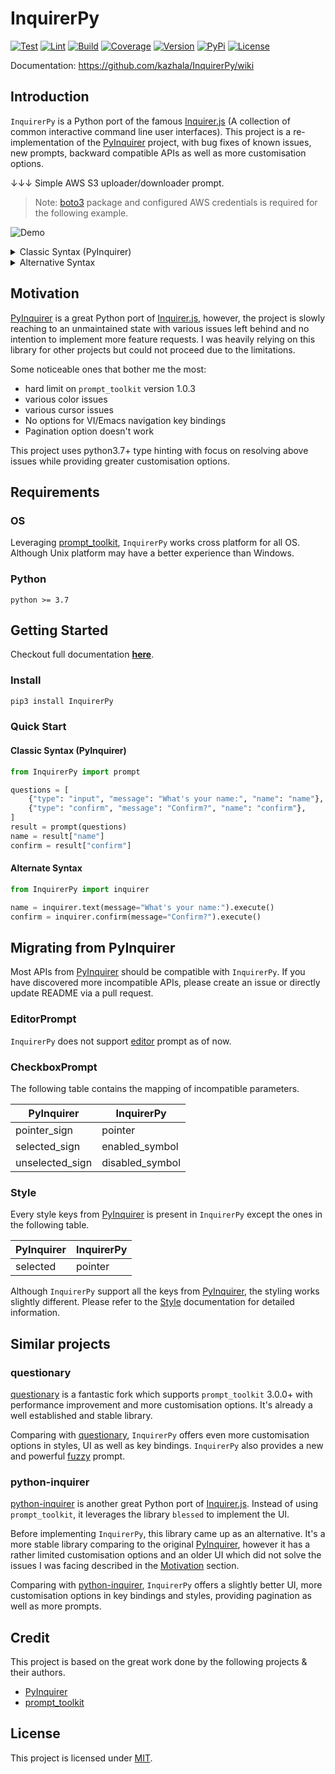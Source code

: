 # InquirerPy

[![Test](https://github.com/kazhala/InquirerPy/workflows/Test/badge.svg)](https://github.com/kazhala/InquirerPy/actions?query=workflow%3ATest)
[![Lint](https://github.com/kazhala/InquirerPy/workflows/Lint/badge.svg)](https://github.com/kazhala/InquirerPy/actions?query=workflow%3ALint)
[![Build](https://codebuild.ap-southeast-2.amazonaws.com/badges?uuid=eyJlbmNyeXB0ZWREYXRhIjoiUUYyRUIxOXBWZ0hKcUhrbXplQklMemRsTVBxbUk3bFlTdldnRGpxeEpQSXJidEtmVEVzbVNCTE1UR3VoRSt2N0NQV0VaUXlCUzNackFBNzRVUFBBS1FnPSIsIml2UGFyYW1ldGVyU3BlYyI6IloxREtFeWY4WkhxV0NFWU0iLCJtYXRlcmlhbFNldFNlcmlhbCI6MX0%3D&branch=master)](https://ap-southeast-2.console.aws.amazon.com/codesuite/codebuild/378756445655/projects/InquirerPy/history?region=ap-southeast-2&builds-meta=eyJmIjp7InRleHQiOiIifSwicyI6e30sIm4iOjIwLCJpIjowfQ)
[![Coverage](https://img.shields.io/coveralls/github/kazhala/InquirerPy?logo=coveralls)](https://coveralls.io/github/kazhala/InquirerPy?branch=master)
[![Version](https://img.shields.io/pypi/pyversions/InquirerPy)](https://pypi.org/project/InquirerPy/)
[![PyPi](https://img.shields.io/pypi/v/InquirerPy)](https://pypi.org/project/InquirerPy/)
[![License](https://img.shields.io/pypi/l/InquirerPy)](https://github.com/kazhala/InquirerPy/blob/master/LICENSE)

Documentation: https://github.com/kazhala/InquirerPy/wiki

<!-- start intro -->

## Introduction

`InquirerPy` is a Python port of the famous [Inquirer.js](https://github.com/SBoudrias/Inquirer.js/) (A collection of common interactive command line user interfaces).
This project is a re-implementation of the [PyInquirer](https://github.com/CITGuru/PyInquirer) project, with bug fixes of known issues, new prompts, backward compatible APIs
as well as more customisation options.

<!-- end intro -->

↓↓↓ Simple AWS S3 uploader/downloader prompt.

> Note: [boto3](https://github.com/boto/boto3) package and configured AWS credentials is required for the following example.

![Demo](https://github.com/kazhala/gif/blob/master/InquirerPy-demo.gif)

<!-- start example -->

<details>
  <summary>Classic Syntax (PyInquirer)</summary>

```python
import boto3

from InquirerPy import prompt
from InquirerPy.exceptions import InvalidArgument
from InquirerPy.validator import PathValidator

client = boto3.client("s3")


def get_bucket(_):
    return [bucket["Name"] for bucket in client.list_buckets()["Buckets"]]


def walk_s3_bucket(result):
    response = []
    paginator = client.get_paginator("list_objects")
    for result in paginator.paginate(Bucket=result["bucket"]):
        for file in result["Contents"]:
            response.append(file["Key"])
    return response


def is_upload(result):
    return result[0] == "Upload"


questions = [
    {
        "message": "Select an S3 action:",
        "type": "list",
        "choices": ["Upload", "Download"],
    },
    {
        "message": "Enter the filepath to upload:",
        "type": "filepath",
        "when": is_upload,
        "validate": PathValidator(),
        "only_files": True,
    },
    {
        "message": "Select a bucket:",
        "type": "fuzzy",
        "choices": get_bucket,
        "name": "bucket",
        "spinner_enable": True,
    },
    {
        "message": "Select files to download:",
        "type": "fuzzy",
        "when": lambda _: not is_upload(_),
        "choices": walk_s3_bucket,
        "multiselect": True,
        "spinner_enable": True,
    },
    {
        "message": "Enter destination folder:",
        "type": "filepath",
        "when": lambda _: not is_upload(_),
        "only_directories": True,
        "validate": PathValidator(),
    },
    {"message": "Confirm?", "type": "confirm", "default": False},
]

try:
    result = prompt(questions, vi_mode=True)
except InvalidArgument:
    print("No available choices")

# Download or Upload the file based on result ...
```

</details>

<details>
  <summary>Alternative Syntax</summary>

```python
import os

import boto3

from InquirerPy import inquirer
from InquirerPy.exceptions import InvalidArgument
from InquirerPy.validator import PathValidator

client = boto3.client("s3")
os.environ["INQUIRERPY_VI_MODE"] = "true"


def get_bucket(_):
    return [bucket["Name"] for bucket in client.list_buckets()["Buckets"]]


def walk_s3_bucket(bucket):
    response = []
    paginator = client.get_paginator("list_objects")
    for result in paginator.paginate(Bucket=bucket):
        for file in result["Contents"]:
            response.append(file["Key"])
    return response


try:
    action = inquirer.select(
        message="Select an S3 action:", choices=["Upload", "Download"]
    ).execute()

    if action == "Upload":
        file_to_upload = inquirer.filepath(
            message="Enter the filepath to upload:",
            validate=PathValidator(),
            only_files=True,
        ).execute()
        bucket = inquirer.fuzzy(
            message="Select a bucket:", choices=get_bucket, spinner_enable=True
        ).execute()
    else:
        bucket = inquirer.fuzzy(
            message="Select a bucket:", choices=get_bucket, spinner_enable=True
        ).execute()
        file_to_download = inquirer.fuzzy(
            message="Select files to download:",
            choices=lambda _: walk_s3_bucket(bucket),
            multiselect=True,
            spinner_enable=True,
        ).execute()
        destination = inquirer.filepath(
            message="Enter destination folder:",
            only_directories=True,
            validate=PathValidator(),
        ).execute()

    confirm = inquirer.confirm(message="Confirm?").execute()
except InvalidArgument:
    print("No available choices")

# Download or Upload the file based on result ...
```

</details>

<!-- end example -->

## Motivation

[PyInquirer](https://github.com/CITGuru/PyInquirer) is a great Python port of [Inquirer.js](https://github.com/SBoudrias/Inquirer.js/), however, the project is slowly reaching
to an unmaintained state with various issues left behind and no intention to implement more feature requests. I was heavily relying on this library for other projects but
could not proceed due to the limitations.

Some noticeable ones that bother me the most:

- hard limit on `prompt_toolkit` version 1.0.3
- various color issues
- various cursor issues
- No options for VI/Emacs navigation key bindings
- Pagination option doesn't work

This project uses python3.7+ type hinting with focus on resolving above issues while providing greater customisation options.

## Requirements

### OS

Leveraging [prompt_toolkit](https://github.com/prompt-toolkit/python-prompt-toolkit), `InquirerPy` works cross platform for all OS. Although Unix platform may have a better experience than Windows.

### Python

```
python >= 3.7
```

## Getting Started

Checkout full documentation **[here](https://github.com/kazhala/InquirerPy/wiki)**.

### Install

```sh
pip3 install InquirerPy
```

### Quick Start

#### Classic Syntax (PyInquirer)

```python
from InquirerPy import prompt

questions = [
    {"type": "input", "message": "What's your name:", "name": "name"},
    {"type": "confirm", "message": "Confirm?", "name": "confirm"},
]
result = prompt(questions)
name = result["name"]
confirm = result["confirm"]
```

#### Alternate Syntax

```python
from InquirerPy import inquirer

name = inquirer.text(message="What's your name:").execute()
confirm = inquirer.confirm(message="Confirm?").execute()
```

<!-- start migration -->

## Migrating from PyInquirer

Most APIs from [PyInquirer](https://github.com/CITGuru/PyInquirer) should be compatible with `InquirerPy`. If you have discovered more incompatible APIs, please
create an issue or directly update README via a pull request.

### EditorPrompt

`InquirerPy` does not support [editor](https://github.com/CITGuru/PyInquirer#editor---type-editor) prompt as of now.

### CheckboxPrompt

The following table contains the mapping of incompatible parameters.

| PyInquirer      | InquirerPy      |
| --------------- | --------------- |
| pointer_sign    | pointer         |
| selected_sign   | enabled_symbol  |
| unselected_sign | disabled_symbol |

### Style

Every style keys from [PyInquirer](https://github.com/CITGuru/PyInquirer) is present in `InquirerPy` except the ones in the following table.

| PyInquirer | InquirerPy |
| ---------- | ---------- |
| selected   | pointer    |

Although `InquirerPy` support all the keys from [PyInquirer](https://github.com/CITGuru/PyInquirer), the styling works slightly different.
Please refer to the [Style](https://github.com/kazhala/InquirerPy/wiki/Style) documentation for detailed information.

<!-- end migration -->

## Similar projects

### questionary

[questionary](https://github.com/tmbo/questionary) is a fantastic fork which supports `prompt_toolkit` 3.0.0+ with performance improvement and more customisation options.
It's already a well established and stable library.

Comparing with [questionary](https://github.com/tmbo/questionary), `InquirerPy` offers even more customisation options in styles, UI as well as key bindings. `InquirerPy` also provides a new
and powerful [fuzzy](https://github.com/kazhala/InquirerPy/wiki/FuzzyPrompt) prompt.

### python-inquirer

[python-inquirer](https://github.com/magmax/python-inquirer) is another great Python port of [Inquirer.js](https://github.com/SBoudrias/Inquirer.js/). Instead of using `prompt_toolkit`, it
leverages the library `blessed` to implement the UI.

Before implementing `InquirerPy`, this library came up as an alternative. It's a more stable library comparing to the original [PyInquirer](https://github.com/CITGuru/PyInquirer), however
it has a rather limited customisation options and an older UI which did not solve the issues I was facing described in the [Motivation](#Motivation) section.

Comparing with [python-inquirer](https://github.com/magmax/python-inquirer), `InquirerPy` offers a slightly better UI,
more customisation options in key bindings and styles, providing pagination as well as more prompts.

## Credit

This project is based on the great work done by the following projects & their authors.

- [PyInquirer](https://github.com/CITGuru/PyInquirer)
- [prompt_toolkit](https://github.com/prompt-toolkit/python-prompt-toolkit)

## License

This project is licensed under [MIT](https://github.com/kazhala/InquirerPy/blob/master/LICENSE).
